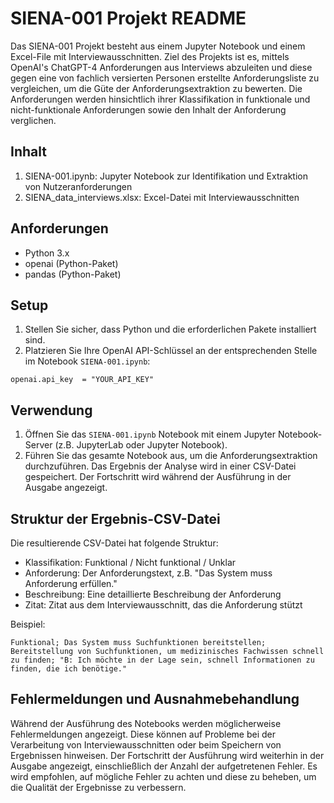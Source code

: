 # SIENA-001 Projekt README

Das SIENA-001 Projekt besteht aus einem Jupyter Notebook und einem Excel-File mit Interviewausschnitten. Ziel des Projekts ist es, mittels OpenAI's ChatGPT-4 Anforderungen aus Interviews abzuleiten und diese gegen eine von fachlich versierten Personen erstellte Anforderungsliste zu vergleichen, um die Güte der Anforderungsextraktion zu bewerten. Die Anforderungen werden hinsichtlich ihrer Klassifikation in funktionale und nicht-funktionale Anforderungen sowie den Inhalt der Anforderung verglichen.

## Inhalt

1. SIENA-001.ipynb: Jupyter Notebook zur Identifikation und Extraktion von Nutzeranforderungen
2. SIENA_data_interviews.xlsx: Excel-Datei mit Interviewausschnitten

## Anforderungen

- Python 3.x
- openai (Python-Paket)
- pandas (Python-Paket)

## Setup

1. Stellen Sie sicher, dass Python und die erforderlichen Pakete installiert sind.
2. Platzieren Sie Ihre OpenAI API-Schlüssel an der entsprechenden Stelle im Notebook `SIENA-001.ipynb`:

```
openai.api_key  = "YOUR_API_KEY"
```

## Verwendung

1. Öffnen Sie das `SIENA-001.ipynb` Notebook mit einem Jupyter Notebook-Server (z.B. JupyterLab oder Jupyter Notebook).
2. Führen Sie das gesamte Notebook aus, um die Anforderungsextraktion durchzuführen. Das Ergebnis der Analyse wird in einer CSV-Datei gespeichert. Der Fortschritt wird während der Ausführung in der Ausgabe angezeigt.

## Struktur der Ergebnis-CSV-Datei

Die resultierende CSV-Datei hat folgende Struktur:

- Klassifikation: Funktional / Nicht funktional / Unklar
- Anforderung: Der Anforderungstext, z.B. "Das System muss Anforderung erfüllen."
- Beschreibung: Eine detaillierte Beschreibung der Anforderung
- Zitat: Zitat aus dem Interviewausschnitt, das die Anforderung stützt

Beispiel:

```
Funktional; Das System muss Suchfunktionen bereitstellen; Bereitstellung von Suchfunktionen, um medizinisches Fachwissen schnell zu finden; "B: Ich möchte in der Lage sein, schnell Informationen zu finden, die ich benötige."
```

## Fehlermeldungen und Ausnahmebehandlung

Während der Ausführung des Notebooks werden möglicherweise Fehlermeldungen angezeigt. Diese können auf Probleme bei der Verarbeitung von Interviewausschnitten oder beim Speichern von Ergebnissen hinweisen. Der Fortschritt der Ausführung wird weiterhin in der Ausgabe angezeigt, einschließlich der Anzahl der aufgetretenen Fehler. Es wird empfohlen, auf mögliche Fehler zu achten und diese zu beheben, um die Qualität der Ergebnisse zu verbessern.
